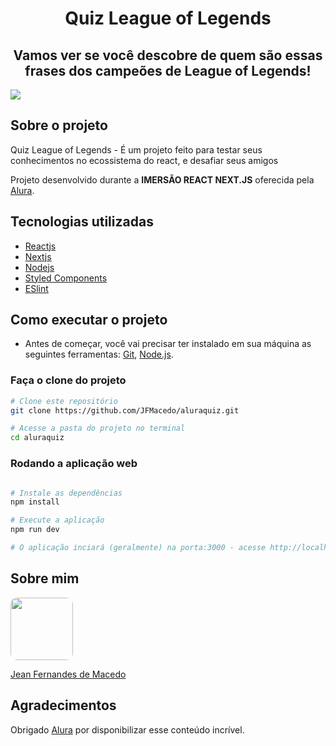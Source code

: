 <h1 align="center">Quiz League of Legends</h1>

<h2 align="center">Vamos ver se você descobre de quem são essas frases dos campeões de League of Legends!</h2>
<img src="https://user-images.githubusercontent.com/58035425/106599803-56934c80-6538-11eb-96e0-26c0bfc2aba4.jpg" />


## Sobre o projeto
Quiz League of Legends - É um projeto feito para testar seus conhecimentos no ecossistema do react, e desafiar seus amigos

Projeto desenvolvido durante a **IMERSÃO REACT NEXT.JS** oferecida pela [Alura](https://www.alura.com.br).

## Tecnologias utilizadas
* [Reactjs](https://pt-br.reactjs.org)
* [Nextjs](https://nextjs.org)
* [Nodejs](https://nodejs.org/en/)
* [Styled Components](https://styled-components.com/)
* [ESlint](https://eslint.org)

## Como executar o projeto

- Antes de começar, você vai precisar ter instalado em sua máquina as seguintes ferramentas: [Git](https://git-scm.com), [Node.js](https://nodejs.org/en/).

### Faça o clone do projeto

```zsh
# Clone este repositório
git clone https://github.com/JFMacedo/aluraquiz.git

# Acesse a pasta do projeto no terminal
cd aluraquiz

```


### Rodando a aplicação web
```zsh

# Instale as dependências
npm install

# Execute a aplicação 
npm run dev

# O aplicação inciará (geralmente) na porta:3000 - acesse http://localhost:3000
```


## Sobre mim
<a href="https://www.linkedin.com/in/jean-fernandes-de-macedo-b843a3194/">
 <img style="border-radius:10%" width="100px; "src="https://github.com/jfmacedo.png"/>
 <p>Jean Fernandes de Macedo</p>
</a>

## Agradecimentos
Obrigado [Alura](https://www.alura.com.br) por disponibilizar esse conteúdo incrível.
